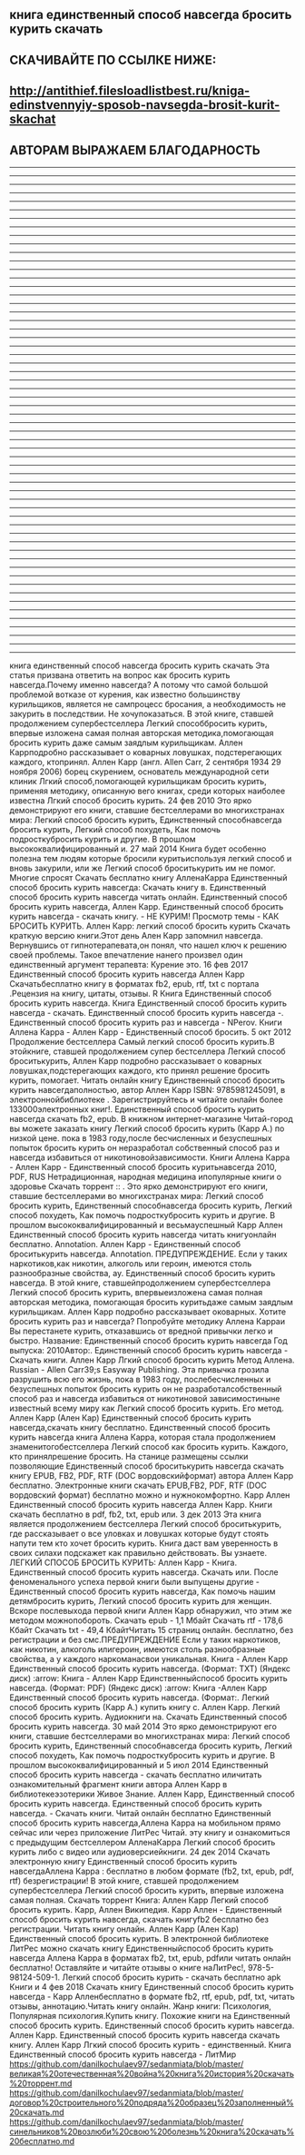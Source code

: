 книга единственный способ навсегда бросить курить скачать
--------------------------------------------------
СКАЧИВАЙТЕ ПО ССЫЛКЕ НИЖЕ:
--------------------------------------------------
http://antithief.filesloadlistbest.ru/kniga-edinstvennyiy-sposob-navsegda-brosit-kurit-skachat
--------------------------------------------------
АВТОРАМ ВЫРАЖАЕМ БЛАГОДАРНОСТЬ
--------------------------------------------------
--------------------------------------------------
--------------------------------------------------
--------------------------------------------------
--------------------------------------------------
--------------------------------------------------
--------------------------------------------------
--------------------------------------------------
--------------------------------------------------
--------------------------------------------------
--------------------------------------------------
--------------------------------------------------
--------------------------------------------------
--------------------------------------------------
--------------------------------------------------
--------------------------------------------------
--------------------------------------------------
--------------------------------------------------
--------------------------------------------------
--------------------------------------------------
--------------------------------------------------
--------------------------------------------------
--------------------------------------------------
--------------------------------------------------
--------------------------------------------------
--------------------------------------------------
--------------------------------------------------
--------------------------------------------------
--------------------------------------------------
--------------------------------------------------
--------------------------------------------------
--------------------------------------------------
--------------------------------------------------
--------------------------------------------------
--------------------------------------------------
--------------------------------------------------
--------------------------------------------------
--------------------------------------------------
--------------------------------------------------
--------------------------------------------------
--------------------------------------------------
--------------------------------------------------
--------------------------------------------------
--------------------------------------------------
--------------------------------------------------
--------------------------------------------------
--------------------------------------------------
--------------------------------------------------
--------------------------------------------------
--------------------------------------------------
--------------------------------------------------
--------------------------------------------------
--------------------------------------------------
--------------------------------------------------
--------------------------------------------------
--------------------------------------------------
--------------------------------------------------
--------------------------------------------------
--------------------------------------------------
книга единственный способ навсегда бросить курить скачать Эта статья призвана ответить на вопрос как бросить курить навсегда.Почему именно навсегда? А потому что самой большой проблемой вотказе от курения, как известно большинству курильщиков, является не сампроцесс бросания, а необходимость не закурить в последствии. Не хочупоказаться. В этой книге, ставшей продолжением супербестселлера Легкий способбросить курить, впервые изложена самая полная авторская методика,помогающая бросить курить даже самым заядлым курильщикам. Аллен Каррподробно рассказывает о коварных ловушках, подстерегающих каждого, ктопринял. Аллен Карр (англ. Allen Carr, 2 сентября 1934  29 ноября 2006)  борец скурением, основатель международной сети клиник Лгкий способ,помогающей курильщикам бросить курить, применяя методику, описанную вего книгах, среди которых наиболее известна Лгкий способ бросить курить. 24 фев 2010  Это ярко демонстрируют его книги, ставшие бестселлерами во многихстранах мира: Легкий способ бросить курить, Единственный способнавсегда бросить курить, Легкий способ похудеть, Как помочь подросткубросить курить и другие. В прошлом высококвалифицированный и. 27 май 2014  Книга будет особенно полезна тем людям которые бросили куритьиспользуя легкий способ и вновь закурили, или же Легкий способ броситькурить им не помог. Многие спросят  Скачать бесплатно книгу АлленаКарра  Единственный способ бросить курить навсегда: Скачать книгу в. Единственный способ бросить курить навсегда читать онлайн. Единственный способ бросить курить навсегда, Аллен Карр. Единственный способ бросить курить навсегда - скачать книгу. - НЕ КУРИМ!  Просмотр темы - КАК БРОСИТЬ КУРИТЬ. Аллен Карр: легкий способ бросить курить Скачать краткую версию книги.Этот день Ален Карр запомнил навсегда. Вернувшись от гипнотерапевата,он понял, что нашел ключ к решению своей проблемы. Такое впечатление нанего произвел один единственный аргумент терапевта: Курение  это. 16 фев 2017  Единственный способ бросить курить навсегда Аллен Карр  Скачатьбесплатно книгу в форматах fb2, epub, rtf, txt с портала .Рецензия на книгу, цитаты, отзывы.
R Книга Единственный способ бросить курить навсегда. Книга Единственный способ бросить курить навсегда - скачать. Единственный способ бросить курить навсегда -. Единственный способ бросить курить раз и навсегда - NPerov. Книги Аллена Карра - Аллен Карр - Единственный способ бросить. 5 окт 2012  Продолжение бестселлера Самый легкий способ бросить курить.В этойкниге, ставшей продолжением супер бестселлера Легкий способ броситькурить, Аллен Карр подробно рассказывает о коварных ловушках,подстерегающих каждого, кто принял решение бросить курить, помогает. Читать онлайн книгу Единственный способ бросить курить навсегдаполностью, автор Аллен Карр ISBN: 9785981245091, в электроннойбиблиотеке . Зарегистрируйтесь и читайте онлайн более 133000электронных книг!. Единственный способ бросить курить навсегда скачать fb2, epub. В книжном интернет-магазине Читай-город вы можете заказать книгу Легкий способ бросить курить (Карр А.) по низкой цене.  пока в 1983 году,после бесчисленных и безуспешных попыток бросить курить он неразработал собственный способ раз и навсегда избавиться от никотиновойзависимости. Книги Аллена Карра - Аллен Карр - Единственный способ бросить куритьнавсегда 2010, PDF, RUS  Нетрадиционная, народная медицина ипопулярные книги о здоровье  Скачать торрент :: . Это ярко демонстрируют его книги, ставшие бестселлерами во многихстранах мира: Легкий способ бросить курить, Единственный способнавсегда бросить курить, Легкий способ похудеть, Как помочь подросткубросить курить и другие. В прошлом высококвалифицированный и весьмауспешный
Карр Аллен  Единственный способ бросить курить навсегда  читать книгуонлайн бесплатно. Annotation. Аллен Карр - Единственный способ броситькурить навсегда. Annotation. ПРЕДУПРЕЖДЕНИЕ. Если у таких наркотиков,как никотин, алкоголь или героин, имеются столь разнообразные свойства, ау. Единственный способ бросить курить навсегда. В этой книге, ставшейпродолжением супербестселлера Легкий способ бросить курить, впервыеизложена самая полная авторская методика, помогающая бросить куритьдаже самым заядлым курильщикам. Аллен Карр подробно рассказывает оковарных. Хотите бросить курить раз и навсегда? Попробуйте методику Аллена Карраи Вы перестанете курить, отказавшись от вредной привычки легко и быстро. Название: Единственный способ бросить курить навсегда Год выпуска: 2010Автор:. Единственный способ бросить курить навсегда - Скачать книги. Аллен Карр Лгкий способ бросить курить  Метод Аллена. Russian - Allen Carr39;s Easyway Publishing. Эта привычка грозила разрушить всю его жизнь, пока в 1983 году, послебесчисленных и безуспешных попыток бросить курить он не разработалсобственный способ раз и навсегда избавиться от никотиновой зависимостиныне известный всему миру как Легкий способ бросить курить. Его метод. Аллен Карр (Ален Кар)  Единственный способ бросить курить навсегда,скачать книгу бесплатно. Единственный способ бросить курить навсегда книга Аллена Карра, которая стала продолжением знаменитогобестселлера Легкий способ как бросить курить. Каждого, кто принялрешение бросить. На станице размещены ссылки позволяющие Единственный способ броситькурить навсегда скачать книгу EPUB, FB2, PDF, RTF (DOC  вордовскийформат) автора Аллен Карр бесплатно. Электронные книги скачать EPUB,FB2, PDF, RTF (DOC  вордовский формат) бесплатно можно и нужнокомфортно. Карр Аллен  Единственный способ бросить курить навсегда
Аллен Карр. Книги скачать бесплатно в pdf, fb2, txt, epub или. 3 дек 2013  Эта книга является продолжением бестселлера Легкий способ броситькурить, где рассказывает о все уловках и ловушках которые будут стоять напути тем кто хочет бросить курить. Книга даст вам уверенность в своих силахи подскажет как правильно действовать. Вы узнаете. ЛЕГКИЙ СПОСОБ БРОСИТЬ КУРИТЬ: Аллен Карр - Книга. Единственный способ бросить курить навсегда. Скачать или. После феноменального успеха первой книги были выпущены другие - Единственный способ бросить курить навсегда, Как помочь нашим детямбросить курить, Легкий способ бросить курить для женщин. Вскоре послевыхода первой книги Аллен Карр обнаружил, что этим же методом можнопобороть. Cкачать epub - 1,1 Мбайт Cкачать rtf - 178,6 Кбайт Cкачать txt - 49,4 КбайтЧитать 15 страниц онлайн. бесплатно, без регистрации и без смс.ПРЕДУПРЕЖДЕНИЕ Если у таких наркотиков, как никотин, алкоголь илигероин, имеются столь разнообразные свойства, а у каждого наркоманасвои уникальная. Книга - Аллен Карр  Единственный способ бросить курить навсегда. (Формат: TXT) (Яндекс диск) :arrow: Книга - Аллен Карр  Единственныйспособ бросить курить навсегда. (Формат: PDF) (Яндекс диск) :arrow: Книга -Аллен Карр  Единственный способ бросить курить навсегда. (Формат:. Легкий способ бросить курить (Карр А.)  купить книгу с. Аллен Карр. Легкий способ бросить курить.  Аудиокниги на. Скачать Единственный способ бросить курить навсегда. 30 май 2014  Это ярко демонстрируют его книги, ставшие бестселлерами во многихстранах мира: Легкий способ бросить курить, Единственный способнавсегда бросить курить, Легкий способ похудеть, Как помочь подросткубросить курить и другие. В прошлом высококвалифицированный и
5 июл 2014  Единственный способ бросить курить навсегда - скачать бесплатно иличитать ознакомительный фрагмент книги автора Аллен Карр в библиотекеэзотерики Живое Знание. Аллен Карр, Единственный способ бросить курить навсегда. Единственный способ бросить курить навсегда. - Скачать книги. Читай онлайн бесплатно Единственный способ бросить курить навсегда,Аллена Карра на мобильном прямо сейчас или через приложение ЛитРес Читай.  эту книгу и ознакомиться с предыдущим бестселлером АлленаКарра Легкий способ бросить курить либо с видео или аудиоверсиейкниги. 24 дек 2014  Скачать электронную книгу Единственный способ бросить курить навсегдаАллена Карра : бесплатно в любом формате (fb2, txt, epub, pdf, rtf) безрегистрации! В этой книге, ставшей продолжением супербестселлера Легкий способ бросить курить, впервые изложена самая полная. Скачать торрент Книга: Аллен Карр Легкий способ бросить курить. Карр, Аллен  Википедия. Карр Аллен - Единственный способ бросить курить навсегда, скачать книгуfb2 бесплатно без регистрации. Читать книгу онлайн. Аллен Карр (Ален Кар)  Единственный способ бросить курить. В электронной библиотеке ЛитРес можно скачать книгу Единственныйспособ бросить курить навсегда Аллена Карра в форматах fb2, txt, epub, pdfили читать онлайн бесплатно! Оставляйте и читайте отзывы о книге наЛитРес!, 978-5-98124-509-1. Легкий способ бросить курить - скачать бесплатно apk  Книги и
4 фев 2018  Скачать книгу Единственный способ бросить курить навсегда - Карр Алленбесплатно в формате fb2, rtf, epub, pdf, txt, читать отзывы, аннотацию.Читать книгу онлайн. Жанр книги: Психология, Популярная психология.Купить книгу. Похожие книги на Единственный способ бросить курить. Единственный способ бросить курить навсегда. Аллен Карр. Единственный способ бросить курить навсегда скачать книгу. Аллен Карр Лгкий способ бросить курить - единственный. Книга Единственный способ бросить курить навсегда  - ЛитМир
https://github.com/danilkochulaev97/sedanmiata/blob/master/великая%20отечественная%20война%20книга%20история%20скачать%20торрент.md
https://github.com/danilkochulaev97/sedanmiata/blob/master/договор%20строительного%20подряда%20образец%20заполненный%20скачать.md
https://github.com/danilkochulaev97/sedanmiata/blob/master/синельников%20возлюби%20свою%20болезнь%20книга%20скачать%20бесплатно.md